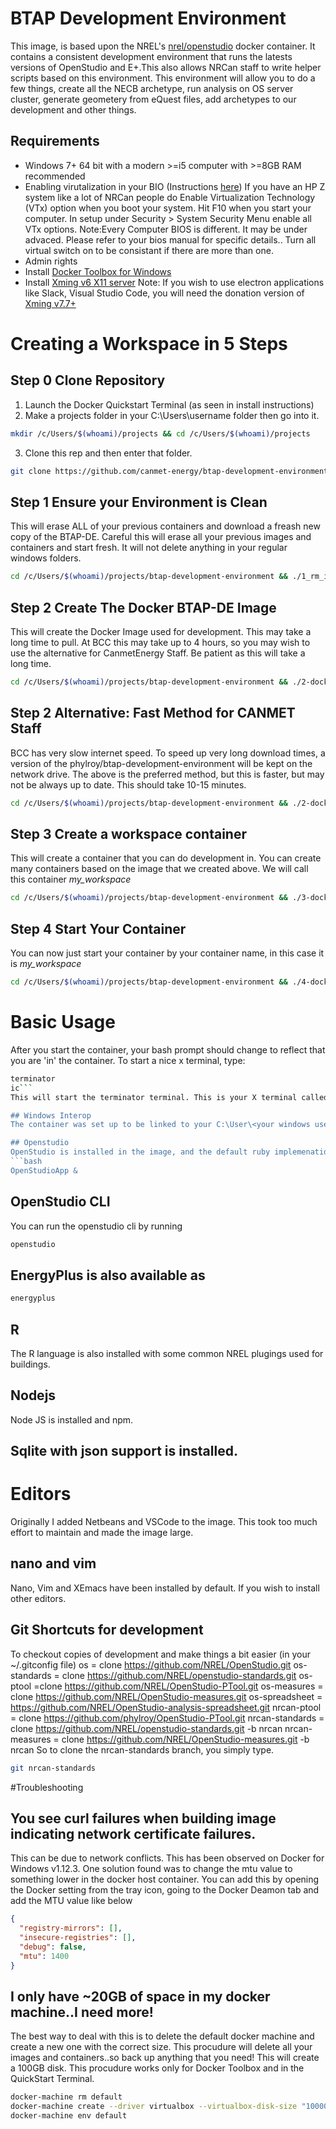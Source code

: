 # BTAP Development Environment

This image, is based upon the NREL's [nrel/openstudio](https://hub.docker.com/r/nrel/openstudio/) docker container. It contains a consistent development environment that runs the latests versions of OpenStudio and E+.This also allows NRCan staff to write helper scripts based on this environment. This environment will allow you to do a few things, create all the NECB archetype, run analysis on OS server cluster, generate geometery from eQuest files, add archetypes to our development and other things. 


## Requirements
* Windows 7+ 64 bit with a modern >=i5 computer with >=8GB RAM recommended
* Enabling virutalization in your BIO (Instructions [here](https://docs.fedoraproject.org/en-US/Fedora/13/html/Virtualization_Guide/sect-Virtualization-Troubleshooting-Enabling_Intel_VT_and_AMD_V_virtualization_hardware_extensions_in_BIOS.html)) If you have an HP Z system like a lot of NRCan people do Enable Virtualization Technology (VTx) option when you boot your system. Hit F10 when you start your computer. In setup under Security > System Security Menu enable all VTx options. Note:Every Computer BIOS is different. It may be under advaced. Please refer to your bios manual for specific details.. Turn all virtual switch on to be consistant if there are more than one. 
* Admin rights
* Install [Docker Toolbox for Windows](https://docs.docker.com/toolbox/toolbox_install_windows/)
* Install [Xming v6 X11 server](http://sourceforge.net/projects/xming/files/Xming/6.9.0.31/Xming-6-9-0-31-setup.exe/download) Note: If you wish to use electron applications like Slack, Visual Studio Code, you will need the donation version of [Xming v7.7+](http://www.straightrunning.com/XmingNotes/#head-16) 


# Creating a Workspace in 5 Steps

## Step 0 Clone Repository

1. Launch the Docker Quickstart Terminal (as seen in install instructions)
2. Make a projects folder in your C:\Users\username folder then go into it.
```bash
mkdir /c/Users/$(whoami)/projects && cd /c/Users/$(whoami)/projects
```
3.    Clone this rep and then enter that folder.
```bash
git clone https://github.com/canmet-energy/btap-development-environment.git && cd btap-development-environment
```

## Step 1 Ensure your Environment is Clean

This will erase ALL of your previous containers and download a freash new copy of the BTAP-DE. Careful this will erase all your previous images and containers and start fresh. It will not delete anything in your regular windows folders.
```bash
cd /c/Users/$(whoami)/projects/btap-development-environment && ./1_rm_images_and_containers.sh
```

## Step 2 Create The Docker BTAP-DE Image
This will create the Docker Image used for development.  This may take a long time to pull. At BCC this may take up to 4 hours, so you may wish to use the alternative for CanmetEnergy Staff.  Be patient as this will take a long time. 
```bash
cd /c/Users/$(whoami)/projects/btap-development-environment && ./2-dockerfile_pull_image.sh
```

## Step 2 Alternative: Fast Method for CANMET Staff
BCC has very slow internet speed. To speed up very long download times, a version of the phylroy/btap-development-environment will be kept on the network drive. The above is the preferred method, but this is faster, but may not be always up to date. This should take 10-15 minutes.
```bash
cd /c/Users/$(whoami)/projects/btap-development-environment && ./2-dockerfile_canmet_fast_build_image.sh
```
## Step 3 Create a workspace container
This will create a container that you can do development in. You can create many containers based on the image that we created above. We will call this container *my_workspace*
```bash
cd /c/Users/$(whoami)/projects/btap-development-environment && ./3-dockerfile_create_container.sh my_workspace
```
## Step 4 Start Your Container
You can now just start your container by your container name, in this case it is *my_workspace*
```bash
cd /c/Users/$(whoami)/projects/btap-development-environment && ./4-dockerfile_start_container.sh my_workspace
```
# Basic Usage
After you start the container, your bash prompt should change to reflect that you are 'in' the container. To start a nice x terminal, type: 
```bash
terminator
ic```
This will start the terminator terminal. This is your X terminal called 'terminator this where you can execute linux commands. There are numerous tutorials on the linux console that we will not go into here.

## Windows Interop
The container was set up to be linked to your C:\User\<your windows username> folder on windows. If you perform a directory listing "ls -l" and hit enter you should see a listing of files and folders. One of these folders is called 'windows-host' this is your shared folder to windows.  If you ls that directory, you should see your host windows user folders. The neat thing is that you can interact with that folder like it was a mounted drive. You cannot access your full windows systems the way the container is currently implemented. 

## Openstudio
OpenStudio is installed in the image, and the default ruby implemenation is linked to OpenStudio as well, so you can run ruby scripts easiy. You may also run OpenStudio by typing the following at the command prompt. The OpenStudio version is the release version. 
```bash
OpenStudioApp &
```
## OpenStudio CLI
You can run the openstudio cli by running
```bash
openstudio
```
## EnergyPlus is also available as
```bash
energyplus
```
## R 
The R language is also installed with some common NREL plugings used for buildings. 

## Nodejs
Node JS is installed and npm. 

## Sqlite with json support is installed. 

# Editors
Originally I added Netbeans and VSCode to the image. This took too much effort to maintain and made the image large. 

## nano and vim
Nano, Vim and XEmacs have been installed by default.  If you wish to install other editors. 

## Git Shortcuts for development
To checkout copies of development and make things a bit easier (in your ~/.gitconfig file)
  os = clone https://github.com/NREL/OpenStudio.git
  os-standards = clone https://github.com/NREL/openstudio-standards.git
  os-ptool =clone https://github.com/NREL/OpenStudio-PTool.git
  os-measures = clone https://github.com/NREL/OpenStudio-measures.git
  os-spreadsheet = https://github.com/NREL/OpenStudio-analysis-spreadsheet.git
  nrcan-ptool = clone https://github.com/phylroy/OpenStudio-PTool.git
  nrcan-standards = clone https://github.com/NREL/openstudio-standards.git -b nrcan 
  nrcan-measures = clone https://github.com/NREL/OpenStudio-measures.git -b nrcan
So to clone the nrcan-standards branch, you simply type. 
```bash
git nrcan-standards
```
#Troubleshooting
## You see curl failures when building image indicating network certificate failures.
This can be due to network conflicts. This has been observed on Docker for Windows v1.12.3.  One solution found was to change the mtu value to something lower in the docker host container.  You can add this by opening the Docker setting from the tray icon, going to the Docker Deamon tab and add the MTU value like below
```json
{
  "registry-mirrors": [],
  "insecure-registries": [],
  "debug": false,
  "mtu": 1400
}
```
## I only have ~20GB of space in my docker machine..I need more!
The best way to deal with this is to delete the default docker machine and create a new one with the correct size. This procudure will delete all your images and containers..so back up anything that you need! This will create a 100GB disk.  This procudure works only for Docker Toolbox and in the QuickStart Terminal. 
```bash
docker-machine rm default
docker-machine create --driver virtualbox --virtualbox-disk-size "100000" default
docker-machine env default
```

